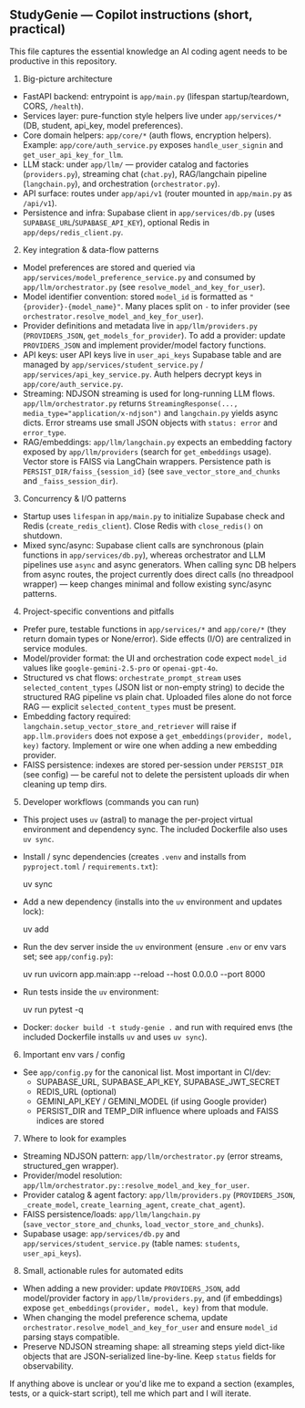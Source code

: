 ## StudyGenie — Copilot instructions (short, practical)

This file captures the essential knowledge an AI coding agent needs to be productive in this repository.

1) Big-picture architecture
- FastAPI backend: entrypoint is `app/main.py` (lifespan startup/teardown, CORS, `/health`).
- Services layer: pure-function style helpers live under `app/services/*` (DB, student, api_key, model preferences).
- Core domain helpers: `app/core/*` (auth flows, encryption helpers). Example: `app/core/auth_service.py` exposes `handle_user_signin` and `get_user_api_key_for_llm`.
- LLM stack: under `app/llm/` — provider catalog and factories (`providers.py`), streaming chat (`chat.py`), RAG/langchain pipeline (`langchain.py`), and orchestration (`orchestrator.py`).
- API surface: routes under `app/api/v1` (router mounted in `app/main.py` as `/api/v1`).
- Persistence and infra: Supabase client in `app/services/db.py` (uses `SUPABASE_URL`/`SUPABASE_API_KEY`), optional Redis in `app/deps/redis_client.py`.

2) Key integration & data-flow patterns
- Model preferences are stored and queried via `app/services/model_preference_service.py` and consumed by `app/llm/orchestrator.py` (see `resolve_model_and_key_for_user`).
- Model identifier convention: stored `model_id` is formatted as `"{provider}-{model_name}"`. Many places split on `-` to infer provider (see `orchestrator.resolve_model_and_key_for_user`).
- Provider definitions and metadata live in `app/llm/providers.py` (`PROVIDERS_JSON`, `get_models_for_provider`). To add a provider: update `PROVIDERS_JSON` and implement provider/model factory functions.
- API keys: user API keys live in `user_api_keys` Supabase table and are managed by `app/services/student_service.py` / `app/services/api_key_service.py`. Auth helpers decrypt keys in `app/core/auth_service.py`.
- Streaming: NDJSON streaming is used for long-running LLM flows. `app/llm/orchestrator.py` returns `StreamingResponse(..., media_type="application/x-ndjson")` and `langchain.py` yields async dicts. Error streams use small JSON objects with `status: error` and `error_type`.
- RAG/embeddings: `app/llm/langchain.py` expects an embedding factory exposed by `app/llm/providers` (search for `get_embeddings` usage). Vector store is FAISS via LangChain wrappers. Persistence path is `PERSIST_DIR/faiss_{session_id}` (see `save_vector_store_and_chunks` and `_faiss_session_dir`).

3) Concurrency & I/O patterns
- Startup uses `lifespan` in `app/main.py` to initialize Supabase check and Redis (`create_redis_client`). Close Redis with `close_redis()` on shutdown.
- Mixed sync/async: Supabase client calls are synchronous (plain functions in `app/services/db.py`), whereas orchestrator and LLM pipelines use `async` and async generators. When calling sync DB helpers from async routes, the project currently does direct calls (no threadpool wrapper) — keep changes minimal and follow existing sync/async patterns.

4) Project-specific conventions and pitfalls
- Prefer pure, testable functions in `app/services/*` and `app/core/*` (they return domain types or None/error). Side effects (I/O) are centralized in service modules.
- Model/provider format: the UI and orchestration code expect `model_id` values like `google-gemini-2.5-pro` or `openai-gpt-4o`.
- Structured vs chat flows: `orchestrate_prompt_stream` uses `selected_content_types` (JSON list or non-empty string) to decide the structured RAG pipeline vs plain chat. Uploaded files alone do not force RAG — explicit `selected_content_types` must be present.
- Embedding factory required: `langchain.setup_vector_store_and_retriever` will raise if `app.llm.providers` does not expose a `get_embeddings(provider, model, key)` factory. Implement or wire one when adding a new embedding provider.
- FAISS persistence: indexes are stored per-session under `PERSIST_DIR` (see config) — be careful not to delete the persistent uploads dir when cleaning up temp dirs.

5) Developer workflows (commands you can run)
- This project uses `uv` (astral) to manage the per-project virtual environment and dependency sync. The included Dockerfile also uses `uv sync`.
- Install / sync dependencies (creates `.venv` and installs from `pyproject.toml` / `requirements.txt`):

  uv sync

- Add a new dependency (installs into the `uv` environment and updates lock):

  uv add <package>

- Run the dev server inside the `uv` environment (ensure `.env` or env vars set; see `app/config.py`):

  uv run uvicorn app.main:app --reload --host 0.0.0.0 --port 8000

- Run tests inside the `uv` environment:

  uv run pytest -q

- Docker: `docker build -t study-genie .` and run with required envs (the included Dockerfile installs `uv` and uses `uv sync`).

6) Important env vars / config
- See `app/config.py` for the canonical list. Most important in CI/dev:
  - SUPABASE_URL, SUPABASE_API_KEY, SUPABASE_JWT_SECRET
  - REDIS_URL (optional)
  - GEMINI_API_KEY / GEMINI_MODEL (if using Google provider)
  - PERSIST_DIR and TEMP_DIR influence where uploads and FAISS indices are stored

7) Where to look for examples
- Streaming NDJSON pattern: `app/llm/orchestrator.py` (error streams, structured_gen wrapper).
- Provider/model resolution: `app/llm/orchestrator.py::resolve_model_and_key_for_user`.
- Provider catalog & agent factory: `app/llm/providers.py` (`PROVIDERS_JSON`, `_create_model`, `create_learning_agent`, `create_chat_agent`).
- FAISS persistence/loads: `app/llm/langchain.py` (`save_vector_store_and_chunks`, `load_vector_store_and_chunks`).
- Supabase usage: `app/services/db.py` and `app/services/student_service.py` (table names: `students`, `user_api_keys`).

8) Small, actionable rules for automated edits
- When adding a new provider: update `PROVIDERS_JSON`, add model/provider factory in `app/llm/providers.py`, and (if embeddings) expose `get_embeddings(provider, model, key)` from that module.
- When changing the model preference schema, update `orchestrator.resolve_model_and_key_for_user` and ensure `model_id` parsing stays compatible.
- Preserve NDJSON streaming shape: all streaming steps yield dict-like objects that are JSON-serialized line-by-line. Keep `status` fields for observability.

If anything above is unclear or you'd like me to expand a section (examples, tests, or a quick-start script), tell me which part and I will iterate.
